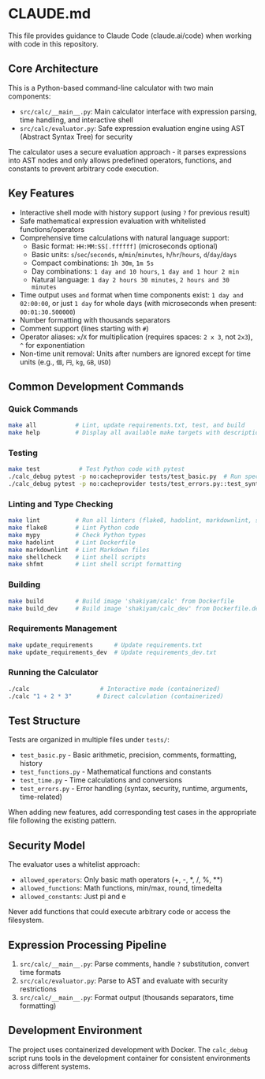 # CLAUDE.md

This file provides guidance to Claude Code (claude.ai/code) when working with code in this repository.

## Core Architecture

This is a Python-based command-line calculator with two main components:

- `src/calc/__main__.py`: Main calculator interface with expression parsing, time handling, and interactive shell
- `src/calc/evaluator.py`: Safe expression evaluation engine using AST (Abstract Syntax Tree) for security

The calculator uses a secure evaluation approach - it parses expressions into AST nodes and only allows predefined operators, functions, and constants to prevent arbitrary code execution.

## Key Features

- Interactive shell mode with history support (using `?` for previous result)
- Safe mathematical expression evaluation with whitelisted functions/operators
- Comprehensive time calculations with natural language support:
  - Basic format: `HH:MM:SS[.ffffff]` (microseconds optional)
  - Basic units: `s`/`sec`/`seconds`, `m`/`min`/`minutes`, `h`/`hr`/`hours`, `d`/`day`/`days`
  - Compact combinations: `1h 30m`, `1m 5s`
  - Day combinations: `1 day and 10 hours`, `1 day and 1 hour 2 min`
  - Natural language: `1 day 2 hours 30 minutes`, `2 hours and 30 minutes`
- Time output uses `and` format when time components exist: `1 day and 02:00:00`, or just `1 day` for whole days (with microseconds when present: `00:01:30.500000`)
- Number formatting with thousands separators
- Comment support (lines starting with `#`)
- Operator aliases: `x`/`X` for multiplication (requires spaces: `2 x 3`, not `2x3`), `^` for exponentiation
- Non-time unit removal: Units after numbers are ignored except for time units (e.g., `個`, `円`, `kg`, `GB`, `USD`)

## Common Development Commands

### Quick Commands

```bash
make all           # Lint, update requirements.txt, test, and build
make help          # Display all available make targets with descriptions
```

### Testing

```bash
make test           # Test Python code with pytest
./calc_debug pytest -p no:cacheprovider tests/test_basic.py  # Run specific test file
./calc_debug pytest -p no:cacheprovider tests/test_errors.py::test_syntax_errors  # Run specific test
```

### Linting and Type Checking

```bash
make lint          # Run all linters (flake8, hadolint, markdownlint, shellcheck, shfmt)
make flake8        # Lint Python code
make mypy          # Check Python types
make hadolint      # Lint Dockerfile
make markdownlint  # Lint Markdown files
make shellcheck    # Lint shell scripts
make shfmt         # Lint shell script formatting
```

### Building

```bash
make build         # Build image 'shakiyam/calc' from Dockerfile
make build_dev     # Build image 'shakiyam/calc_dev' from Dockerfile.dev
```

### Requirements Management

```bash
make update_requirements      # Update requirements.txt
make update_requirements_dev  # Update requirements_dev.txt
```

### Running the Calculator

```bash
./calc                    # Interactive mode (containerized)
./calc "1 + 2 * 3"       # Direct calculation (containerized)
```

## Test Structure

Tests are organized in multiple files under `tests/`:

- `test_basic.py` - Basic arithmetic, precision, comments, formatting, history
- `test_functions.py` - Mathematical functions and constants
- `test_time.py` - Time calculations and conversions
- `test_errors.py` - Error handling (syntax, security, runtime, arguments, time-related)

When adding new features, add corresponding test cases in the appropriate file following the existing pattern.

## Security Model

The evaluator uses a whitelist approach:

- `allowed_operators`: Only basic math operators (+, -, *, /, %, **)
- `allowed_functions`: Math functions, min/max, round, timedelta
- `allowed_constants`: Just pi and e

Never add functions that could execute arbitrary code or access the filesystem.

## Expression Processing Pipeline

1. `src/calc/__main__.py`: Parse comments, handle `?` substitution, convert time formats
2. `src/calc/evaluator.py`: Parse to AST and evaluate with security restrictions
3. `src/calc/__main__.py`: Format output (thousands separators, time formatting)

## Development Environment

The project uses containerized development with Docker. The `calc_debug` script runs tools in the development container for consistent environments across different systems.
